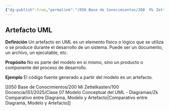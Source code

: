 ```yaml
---
{"dg-publish":true,"permalink":"/050 Base de Conocimientos/200  Mi Zettelkasten/100 Docencia/IS1/2025/Clase 07 Modelo Conceptual del UML - Diagramas/Zk Artefacto UML/","tags":["digitalGarden"]}
---
```


## Artefacto UML

**Definición**
Un artefacto en UML es un elemento físico o lógico que se utiliza o se produce durante el desarrollo de un sistema. Puede ser un documento, un archivo, un ejecutable, etc.

**Propósito**
No es parte del modelo en sí mismo, sino un producto o componente del proceso de desarrollo.

**Ejemplo**
El código fuente generado a partir del modelo es un artefacto.

[[050 Base de Conocimientos/200  Mi Zettelkasten/100 Docencia/IS1/2025/Clase 07 Modelo Conceptual del UML - Diagramas/Zk Comparativo entre Diagrama, Modelo y Artefacto\|Comparativo entre Diagrama, Modelo y Artefacto]]

